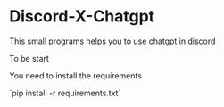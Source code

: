 # Discord-X-Chatgpt
<p>This small programs helps you to use chatgpt in discord</p>
<p>To be start</p>
</p>You need to install the requirements </p>
`pip install -r requirements.txt`
